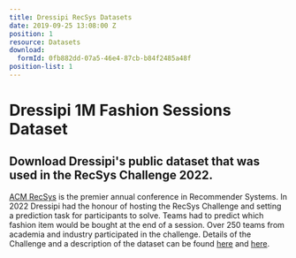 ```yaml
---
title: Dressipi RecSys Datasets
date: 2019-09-25 13:08:00 Z
position: 1
resource: Datasets
download:
  formId: 0fb882dd-07a5-46e4-87cb-b84f2485a48f
position-list: 1
---
```


# Dressipi 1M Fashion Sessions Dataset

## Download Dressipi's public dataset that was used in the RecSys Challenge 2022.

[ACM RecSys](https://recsys.acm.org/) is the premier annual conference in Recommender Systems. In 2022 Dressipi had the honour of hosting the RecSys Challenge and setting a prediction task for participants to solve. Teams had to predict which fashion item would be bought at the end of a session. Over 250 teams from academia and industry participated in the challenge. Details of the Challenge and a description of the dataset can be found [here](http://www.recsyschallenge.com/2022/) and [here](http://www.recsyschallenge.com/2022/dataset.html).
